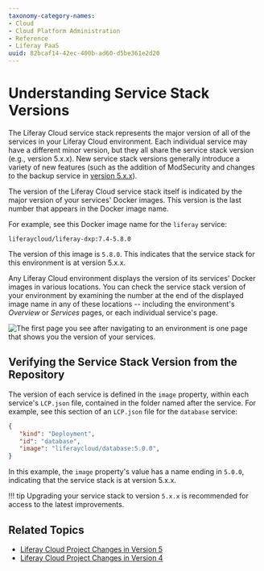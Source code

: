 ```yaml
---
taxonomy-category-names:
- Cloud
- Cloud Platform Administration
- Reference
- Liferay PaaS
uuid: 82bcaf14-42ec-400b-ad60-d5be361e2d20
---
```

# Understanding Service Stack Versions

The Liferay Cloud service stack represents the major version of all of the services in your Liferay Cloud environment. Each individual service may have a different minor version, but they all share the service stack version (e.g., version 5.x.x). New service stack versions generally introduce a variety of new features (such as the addition of ModSecurity and changes to the backup service in [version 5.x.x](./liferay-cloud-version-5-changes.md)).

The version of the Liferay Cloud service stack itself is indicated by the major version of your services' Docker images. This version is the last number that appears in the Docker image name.

For example, see this Docker image name for the `liferay` service:

```
liferaycloud/liferay-dxp:7.4-5.8.0
```

The version of this image is `5.8.0`. This indicates that the service stack for this environment is at version 5.x.x.

Any Liferay Cloud environment displays the version of its services' Docker images in various locations. You can check the service stack version of your environment by examining the number at the end of the displayed image name in any of these locations -- including the environment's _Overview_ or _Services_ pages, or each individual service's page.

![The first page you see after navigating to an environment is one page that shows you the version of your services.](./understanding-service-stack-versions/images/01.png)

## Verifying the Service Stack Version from the Repository

The version of each service is defined in the `image` property, within each service's `LCP.json` file, contained in the folder named after the service. For example, see this section of an `LCP.json` file for the `database` service:

```json
{
   "kind": "Deployment",
   "id": "database",
   "image": "liferaycloud/database:5.0.0",
}
```

In this example, the `image` property's value has a name ending in `5.0.0`, indicating that the service stack is at version 5.x.x.

!!! tip
    Upgrading your service stack to version `5.x.x` is recommended for access to the latest improvements.

## Related Topics

- [Liferay Cloud Project Changes in Version 5](./liferay-cloud-version-5-changes.md)
- [Liferay Cloud Project Changes in Version 4](./liferay-cloud-project-changes-in-version-4.md)
